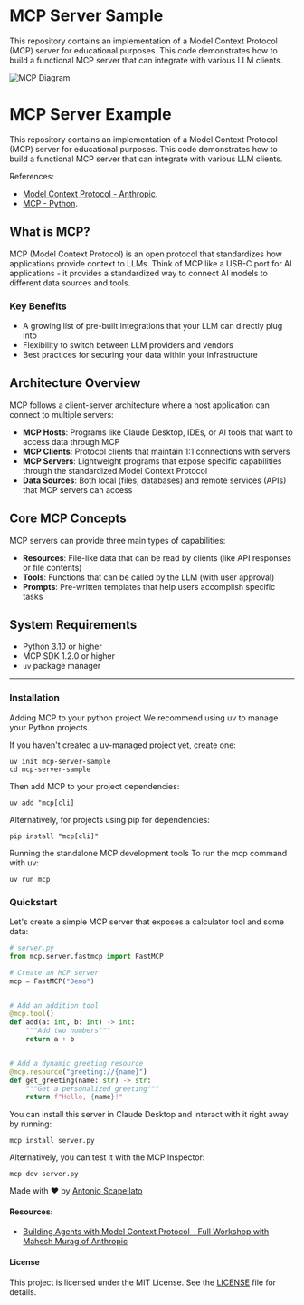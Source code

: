 # MCP Server Sample

This repository contains an implementation of a Model Context Protocol (MCP) server for educational purposes. This code demonstrates how to build a functional MCP server that can integrate with various LLM clients.

![MCP Diagram](assets/architecture.png)

# MCP Server Example

This repository contains an implementation of a Model Context Protocol (MCP) server for educational purposes. This code demonstrates how to build a functional MCP server that can integrate with various LLM clients.

References: 
- [Model Context Protocol - Anthropic](https://modelcontextprotocol.io/).
- [MCP - Python](https://pypi.org/project/mcp/).

## What is MCP?

MCP (Model Context Protocol) is an open protocol that standardizes how applications provide context to LLMs. Think of MCP like a USB-C port for AI applications - it provides a standardized way to connect AI models to different data sources and tools.


### Key Benefits

- A growing list of pre-built integrations that your LLM can directly plug into
- Flexibility to switch between LLM providers and vendors
- Best practices for securing your data within your infrastructure

## Architecture Overview

MCP follows a client-server architecture where a host application can connect to multiple servers:

- **MCP Hosts**: Programs like Claude Desktop, IDEs, or AI tools that want to access data through MCP
- **MCP Clients**: Protocol clients that maintain 1:1 connections with servers
- **MCP Servers**: Lightweight programs that expose specific capabilities through the standardized Model Context Protocol
- **Data Sources**: Both local (files, databases) and remote services (APIs) that MCP servers can access

## Core MCP Concepts

MCP servers can provide three main types of capabilities:

- **Resources**: File-like data that can be read by clients (like API responses or file contents)
- **Tools**: Functions that can be called by the LLM (with user approval)
- **Prompts**: Pre-written templates that help users accomplish specific tasks

## System Requirements

- Python 3.10 or higher
- MCP SDK 1.2.0 or higher
- `uv` package manager

--- 

### Installation
Adding MCP to your python project
We recommend using uv to manage your Python projects.

If you haven't created a uv-managed project yet, create one:

```
uv init mcp-server-sample
cd mcp-server-sample
```

Then add MCP to your project dependencies:

```console
uv add "mcp[cli]
```
Alternatively, for projects using pip for dependencies:

```console
pip install "mcp[cli]"
```

Running the standalone MCP development tools
To run the mcp command with uv:

```console
uv run mcp
```

### Quickstart
Let's create a simple MCP server that exposes a calculator tool and some data:

```python
# server.py
from mcp.server.fastmcp import FastMCP

# Create an MCP server
mcp = FastMCP("Demo")


# Add an addition tool
@mcp.tool()
def add(a: int, b: int) -> int:
    """Add two numbers"""
    return a + b


# Add a dynamic greeting resource
@mcp.resource("greeting://{name}")
def get_greeting(name: str) -> str:
    """Get a personalized greeting"""
    return f"Hello, {name}!"
```

You can install this server in Claude Desktop and interact with it right away by running:

```console
mcp install server.py
```
Alternatively, you can test it with the MCP Inspector:

```console
mcp dev server.py
```

Made with ❤️ by [Antonio Scapellato](https://scapellato.dev)





#### Resources: 
- [Building Agents with Model Context Protocol - Full Workshop with Mahesh Murag of Anthropic](https://www.youtube.com/watch?v=kQmXtrmQ5Zg)





#### License
This project is licensed under the MIT License. See the [LICENSE](LICENSE) file for details.
